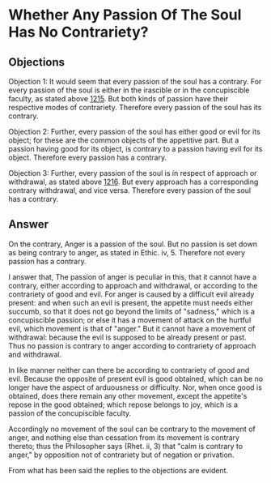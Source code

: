 # Whether Any Passion Of The Soul Has No Contrariety?

## Objections

Objection 1: It would seem that every passion of the soul has a contrary. For every passion of the soul is either in the irascible or in the concupiscible faculty, as stated above [1215](A[1]). But both kinds of passion have their respective modes of contrariety. Therefore every passion of the soul has its contrary.

Objection 2: Further, every passion of the soul has either good or evil for its object; for these are the common objects of the appetitive part. But a passion having good for its object, is contrary to a passion having evil for its object. Therefore every passion has a contrary.

Objection 3: Further, every passion of the soul is in respect of approach or withdrawal, as stated above [1216](A[2]). But every approach has a corresponding contrary withdrawal, and vice versa. Therefore every passion of the soul has a contrary.

## Answer

On the contrary, Anger is a passion of the soul. But no passion is set down as being contrary to anger, as stated in Ethic. iv, 5. Therefore not every passion has a contrary.

I answer that, The passion of anger is peculiar in this, that it cannot have a contrary, either according to approach and withdrawal, or according to the contrariety of good and evil. For anger is caused by a difficult evil already present: and when such an evil is present, the appetite must needs either succumb, so that it does not go beyond the limits of "sadness," which is a concupiscible passion; or else it has a movement of attack on the hurtful evil, which movement is that of "anger." But it cannot have a movement of withdrawal: because the evil is supposed to be already present or past. Thus no passion is contrary to anger according to contrariety of approach and withdrawal.

In like manner neither can there be according to contrariety of good and evil. Because the opposite of present evil is good obtained, which can be no longer have the aspect of arduousness or difficulty. Nor, when once good is obtained, does there remain any other movement, except the appetite's repose in the good obtained; which repose belongs to joy, which is a passion of the concupiscible faculty.

Accordingly no movement of the soul can be contrary to the movement of anger, and nothing else than cessation from its movement is contrary thereto; thus the Philosopher says (Rhet. ii, 3) that "calm is contrary to anger," by opposition not of contrariety but of negation or privation.

From what has been said the replies to the objections are evident.